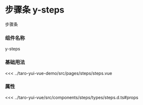 # 步骤条 y-steps

步骤条

### 组件名称

y-steps

### 基础用法

<ClientOnly>
  <demo-block url="/pages/steps/steps">
<<< ../taro-yui-vue-demo/src/pages/steps/steps.vue
  </demo-block>
</ClientOnly>

### 属性

<<< ../taro-yui-vue/src/components/steps/types/steps.d.ts#props
